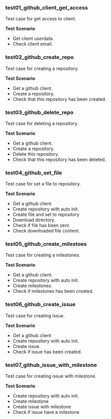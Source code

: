### test01_github_client_get_access

Test case for get access to client.

**Test Scenario**

- Get client userdata.
- Check client email.

### test02_github_create_repo

Test case for creating a repository.

**Test Scenario**

- Get a github client.
- Create a repository.
- Check that this repository has been created.

### test03_github_delete_repo

Test case for deleting a repository.

**Test Scenario**

- Get a github client.
- Create a repository.
- Delete this repository.
- Check that this repository has been deleted.

### test04_github_set_file

Test case for set a file to repository.

**Test Scenario**

- Get a github client.
- Create repository with auto init.
- Create file and set to repository
- Download directory.
- Check if file has been sent.
- Check downloaded file content.

### test05_github_create_milestoes

Test case for creating a milestones.

**Test Scenario**

- Get a github client.
- Create repository with auto init.
- Create milestones.
- Check if milestones has been created.

### test06_github_create_issue

Test case for creating issue.

**Test Scenario**

- Get a github client
- Create repository with auto init.
- Create issue.
- Check if issue has been created.

### test07_github_issue_with_milestone

Test case for creating issue with milestone.

**Test Scenario**

- Create repository with auto init.
- Create milestone
- Create issue with milestone
- Check if issue have a milestone
